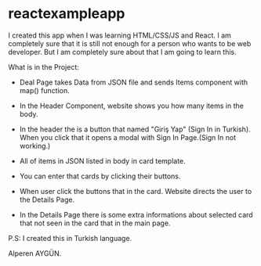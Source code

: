# reactexampleapp
I created this app when I was learning HTML/CSS/JS and React. I am completely sure that it is still not enough for a person who wants to be web developer.
But I am completely sure about that I am going to learn this.

What is in the Project:

- Deal Page takes Data from JSON file and sends Items component with map() function.

- In the Header Component, website shows you how many items in the body.

- In the header the is a button that named "Giriş Yap" (Sign In in Turkish). When you click that it opens a modal with Sign In Page.(Sign In not working.)

- All of items in JSON listed in body in card template.

- You can enter that cards by clicking their buttons.

- When user click the buttons that in the card. Website directs the user to the Details Page.

- In the Details Page there is some extra informations about selected card that not seen in the card that in the main page. 

P.S: I created this in Turkish language.

Alperen AYGÜN.
